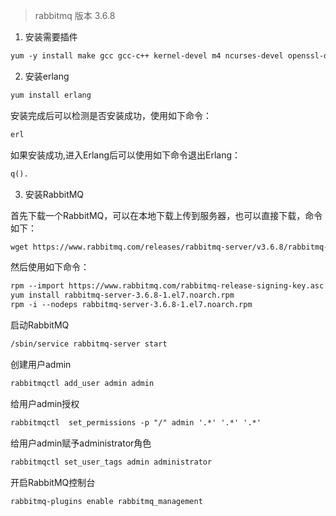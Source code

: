 > rabbitmq 版本 3.6.8

1. 安装需要插件

```markdown
yum -y install make gcc gcc-c++ kernel-devel m4 ncurses-devel openssl-devel unixODBC-devel
```

2. 安装erlang

```markdown
yum install erlang
```

安装完成后可以检测是否安装成功，使用如下命令：

```markdown
erl
```

如果安装成功,进入Erlang后可以使用如下命令退出Erlang：

```markdown
q().
```

3. 安装RabbitMQ

首先下载一个RabbitMQ，可以在本地下载上传到服务器，也可以直接下载，命令如下：

```markdown
wget https://www.rabbitmq.com/releases/rabbitmq-server/v3.6.8/rabbitmq-server-3.6.8-1.el7.noarch.rpm
```

然后使用如下命令：

```markdown
rpm --import https://www.rabbitmq.com/rabbitmq-release-signing-key.asc
yum install rabbitmq-server-3.6.8-1.el7.noarch.rpm
rpm -i --nodeps rabbitmq-server-3.6.8-1.el7.noarch.rpm
```

启动RabbitMQ

```markdown
/sbin/service rabbitmq-server start
```

创建用户admin

```markdown
rabbitmqctl add_user admin admin
```

给用户admin授权

```markdown
rabbitmqctl  set_permissions -p "/" admin '.*' '.*' '.*'
```

给用户admin赋予administrator角色

```markdown
rabbitmqctl set_user_tags admin administrator
```

开启RabbitMQ控制台

```markdown
rabbitmq-plugins enable rabbitmq_management
```